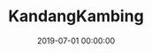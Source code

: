 ---
layout: inner
position: right
title: 'KandangKambing'
lead_text: "A platform providing online livestock selling and rearing service. I worked on it full-stack."
tags: ['MySQL', 'PHP, Yii 2', 'Kotlin', 'Android SDK', 'AWS']
featured_image: ['/img/posts/kk1.png','/img/posts/kk2.png']
date: 2019-07-01 00:00:00
categories: ['Solution', 'Android', 'Web', 'API Service']
project_link: 'https://ternakinaja.id/'
button_icon: 'fa-location-arrow'
button_text: 'Visit website'
order: 22
visible: 1
company: 'Freelance'
---